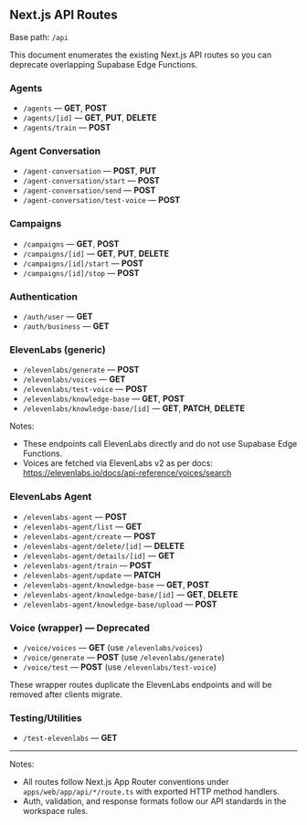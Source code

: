 ## Next.js API Routes

Base path: `/api`

This document enumerates the existing Next.js API routes so you can deprecate overlapping Supabase Edge Functions.

### Agents

- `/agents` — **GET**, **POST**
- `/agents/[id]` — **GET**, **PUT**, **DELETE**
- `/agents/train` — **POST**

### Agent Conversation

- `/agent-conversation` — **POST**, **PUT**
- `/agent-conversation/start` — **POST**
- `/agent-conversation/send` — **POST**
- `/agent-conversation/test-voice` — **POST**

### Campaigns

- `/campaigns` — **GET**, **POST**
- `/campaigns/[id]` — **GET**, **PUT**, **DELETE**
- `/campaigns/[id]/start` — **POST**
- `/campaigns/[id]/stop` — **POST**

### Authentication

- `/auth/user` — **GET**
- `/auth/business` — **GET**

### ElevenLabs (generic)

- `/elevenlabs/generate` — **POST**
- `/elevenlabs/voices` — **GET**
- `/elevenlabs/test-voice` — **POST**
- `/elevenlabs/knowledge-base` — **GET**, **POST**
- `/elevenlabs/knowledge-base/[id]` — **GET**, **PATCH**, **DELETE**

Notes:

- These endpoints call ElevenLabs directly and do not use Supabase Edge Functions.
- Voices are fetched via ElevenLabs v2 as per docs: https://elevenlabs.io/docs/api-reference/voices/search

### ElevenLabs Agent

- `/elevenlabs-agent` — **POST**
- `/elevenlabs-agent/list` — **GET**
- `/elevenlabs-agent/create` — **POST**
- `/elevenlabs-agent/delete/[id]` — **DELETE**
- `/elevenlabs-agent/details/[id]` — **GET**
- `/elevenlabs-agent/train` — **POST**
- `/elevenlabs-agent/update` — **PATCH**
- `/elevenlabs-agent/knowledge-base` — **GET**, **POST**
- `/elevenlabs-agent/knowledge-base/[id]` — **GET**, **DELETE**
- `/elevenlabs-agent/knowledge-base/upload` — **POST**

### Voice (wrapper) — Deprecated

- `/voice/voices` — **GET** (use `/elevenlabs/voices`)
- `/voice/generate` — **POST** (use `/elevenlabs/generate`)
- `/voice/test` — **POST** (use `/elevenlabs/test-voice`)

These wrapper routes duplicate the ElevenLabs endpoints and will be removed after clients migrate.

### Testing/Utilities

- `/test-elevenlabs` — **GET**

---

Notes:

- All routes follow Next.js App Router conventions under `apps/web/app/api/*/route.ts` with exported HTTP method handlers.
- Auth, validation, and response formats follow our API standards in the workspace rules.
